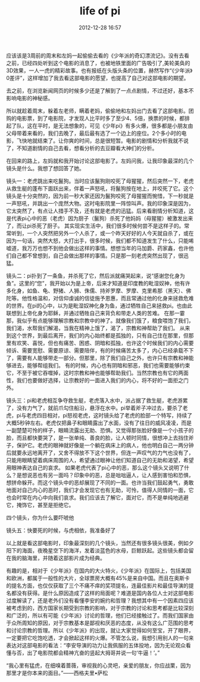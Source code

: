 ﻿---
layout: post
title: "life of pi"
date: 2012-12-28 16:57
comments: true
categories: 
---

应该该是3周前的周末和左妈一起偷偷去看的《少年派的奇幻漂流记》。没有去看之前，已经四处听到这个电影的消息了，也被地铁里面的广告吸引了,美轮美奂的3D效果，一人一虎的精彩故事。也有报纸在头版头条的位置，赫然写作“《少年派》0差评”，这样增加了我去看这部电影的愿望，也提高了自己对这部电影的期望。

去之前，在浏览新闻网页的时候多少还是了解到了一点点剧情，不过还好，基本不影响电影的神秘感。

所以就趁着周末，躲着左老师，瞒着老妈，偷偷地和左妈出门去看了这部电影。团购的电影票，到了电影院，才发现人比平时多了至少4、5倍，换票的时候，都排起了队，这在平时，是无法想象的，可见《少年pi》有多火爆，很多都是小朋友由父母带着来看的，我们去晚了，最后最有选了一个边上的座位。2个多小时的电影，飞快地就结束了。让你爽的时间，总是很短暂。电影的剧情和分析我就不说了，不知道剧情的自己去看，想看分析的去豆瓣看大神们的分析。

在回来的路上，左妈就和我开始讨论这部电影了。左妈问我，让我印象最深的几个镜头是什么。我想了想回答了她。


镜头一：老虎跳出来吃鬣狗。当时应该鬣狗刚咬死了母猩猩，然后突然一下，老虎从救生艇的蓬布下面跃出来，伴着一声怒吼，将鬣狗按在地上，并咬死了它。这个镜头是十分突然的，因为前一秒大家还因为鬣狗咬死了母猩猩而惋惜，下一秒就是一声怒吼，并跳出一个庞然大物。这时电影院里一阵惊叫声。我的印象深是因为，它太突然了，有点让人措手不及，还有就是老虎的迅猛。后来看剧情分析知道，这是代表pi心中的恶（老虎）因为厨子（鬣狗）杀死了他妈妈（母猩猩）被激发出来了，而让pi杀死了厨子。
其实现实生活中，我们很多时候何尝不是这样子的。常常听到，一个人突然把另外一个人杀了，或一个昨天好好的人今天就自杀了，或在因为一句话，突然大怒，大打出手，很多时候，我们都不知道发生了什么，只能唏嘘道，我万万也想不到他会做出这样的事情。想想当年的马加爵、药家鑫，也许他们自己都不曾想到，自己会做出那样的事情。只是那一刻老虎突然出现了，很迅猛。

镜头二：pi扑到了一条鱼，并杀死了它，然后派就痛哭起来，说“感谢您化身为鱼”。这里的“您”，我开始以为是上帝，后来才知道是印度教的毗湿奴神，他有许多化身，如鱼、龟、野猪、人狮、侏儒、持斧罗摩、罗摩、克里希那（黑天）、佛陀等。他性格温和，对信仰虔诚的信徒施予恩惠，而且常通过他的化身来拯救危难的世界。在pi的心中，以为是毗湿奴神化身为鱼，通过牺牲自己来拯救pi。也由此联想到上帝化身为耶稣，并通过牺牲自己来背负和带走人类的苦难。
在那一霎那，我似乎有点能够理解宗教和宗教中的神了。就像我们饿了，粮食喂饱了我们，我们渴，水帮我们解渴，当我在精神上饿了，渴了，宗教和神帮助了我们。
从来到这个世界，到最后离开，我们的内心始终都是孤独的，只有自己住在那里，但那里有欢笑、喜悦，但也有痛苦、困惑、阴暗和孤独，也许这个时候我们的内心需要倾诉、需要宽慰、需要原谅、需要陪伴，有的时候痛苦太多了，内心已经承载不下了，需要有人能够带走一部分。但那里，除了我们自己之外，也许只有宗教和神能够进去，能够帮组我们。
有的时候，内心也有阴暗和邪恶，我们也需要能够约束它，不至于被它吞噬掉，这时宗教和神也能够帮助我们。当然宗教也有它的两面性，我们也要做好选择，让宗教好的一面进入我们的内心，将不好的一面拒之门外。

镜头三：pi和老虎相互争夺救生艇，老虎落入水中，派占据了救生艇，老虎游累了，没有力气了，就前爪勾住船沿，悬浮在水中。pi举着斧子冲过去，要杀了老虎，pi与老虎四目相对，pi怒视老虎，这时镜头给了老虎的脸部一个特写，持续了大概5秒钟左右。老虎仅把鼻子和眼睛露出了水面，没有了往日的威风凌凌，而是一副楚楚可怜的样子，眼睛流露出无助、恐惧。又觉得那张脸好像是一个小孩子的脸，而且都快要哭了，是一张单纯、善良的脸，让人顿时同情，很想冲上去挡住斧子，保护它。老虎的眼神就好像是一个躺在病床上的病人，他也明白自己一两分钟后就要永远地离开了，又舍不得放不下这个世界，但连一声叹气的力气也没有了，只能用眼睛望着病床周围的人，希望通过眼神让他们知道自己的无助和渴望，希望用眼神表达自己的哀求。
如果老虎代表了pi心中的恶，那么这个镜头又说明了什么？是想说恶也有另一面吗？印象中的恶，总是咄咄逼人，让人感到害怕和恐惧，想拼命躲开。而这个镜头中的恶却展现了不同的一面。也许当我们鼓起勇气，勇敢地面对自己内心的恶时，我们才会发现它也有无助，可怜，值得人同情的一面，它也会时常在内心中向我们哀求。我们应该去了解它，面对它，而不是单纯地逃避它，掩饰它，甚至是拒绝它。

四个镜头，你为什么要吓唬他

镜头五：快要死的时候，与虎相依，我准备好了



以上就是看这部电影时，印象最深刻的几个镜头，当然还有很多镜头很美，例如夕阳下的海面，夜晚星空下的海洋，发着淡蓝色的水母，巨鲸跃起。这些镜头都会留在我的脑海里，并随着这部影片成为经典。

有趣的是，相对于《少年派》在国内的大火特火，《少年派》在国际上，包括美国和欧洲，都属于一般性的大片，全球票房大概有45%是来自中国。而且在奥斯卡的提名方面，也仅仅获取了三个不痛不痒的奖项提名，连最佳影片和最佳导演的提名都没有获得。是什么原因造成了这样的局面呢？难道是国内各位人士对这部电影过度解读了，还是老外们没有看懂李安的婉约和哲理？我想其中有一个因素四应该被考虑到的，西方国家长期受到宗教的影响，对于宗教的讨论和思考都是比较深刻和广泛的，所以有可能《少年派》讨论的哲理，他们已经接触过了。而我们国家由于众所周知的原因，对于宗教基本是鄙视和厌恶的态度，从没有这么广范围的思考和讨论宗教的哲理。所以《少年派》的出现，就让大家觉得如何至宝，开了眼界，一定要把它吃饱吃透，才会掀起这样的火爆。不管怎么说，我想引用别人的一句来表达对这部电影的看法：“李安导演的功力让我佩服的五体投地，因为无论观众看懂与否，出了电影院都会精神亢奋的竖起大拇哥并说一句‘牛逼！’。”

“我心里有猛虎，在细嗅着蔷薇，审视我的心灵吧，亲爱的朋友，你应战栗，因为那里才是你本来的面目。”——西格夫里•萨松 

